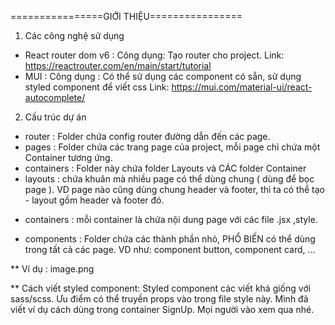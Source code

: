 ================GIỚI THIỆU================

1. Các công nghệ sử dụng

- React router dom v6 :
  Công dụng: Tạo router cho project.
  Link: https://reactrouter.com/en/main/start/tutorial
- MUI :
  Công dụng : Có thể sử dụng các component có sẵn, sử dụng styled component để viết css
  Link: https://mui.com/material-ui/react-autocomplete/

2. Cấu trúc dự án

- router : Folder chứa config router đường dẫn đến các page.
- pages : Folder chứa các trang page của project, mỗi page chỉ chứa một Container tương ứng.
- containers : Folder này chứa folder Layouts và CÁC folder Container
- layouts : chứa khuân mà nhiều page có thể dùng chung ( dùng để bọc page ). VD page nào cũng dùng chung header và footer, thì ta có thể tạo - layout gồm header và footer đó.

* containers : mỗi container là chứa nội dung page với các file .jsx ,style.

- components : Folder chứa các thành phần nhỏ, PHỔ BIẾN có thể dùng trong tất cả các page. VD như: component button, component card, ...

\*\* Ví dụ :
image.png

\*\* Cách viết styled component: Styled component các viết khá giống với sass/scss. Ưu điểm có thể truyền props vào trong file style này. Mình đã viết ví dụ cách dùng trong container SignUp. Mọi người vào xem qua nhé.

